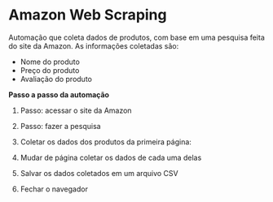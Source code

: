 # Amazon Web Scraping

Automação que coleta dados de produtos, com base em uma pesquisa feita do site da Amazon. As informações coletadas são:
- Nome do produto
- Preço do produto
- Avaliação do produto

**Passo a passo da automação**
1) Passo: acessar o site da Amazon

2) Passo: fazer a pesquisa

3) Coletar os dados dos produtos da primeira página:

4) Mudar de página coletar os dados de cada uma delas

5) Salvar os dados coletados em um arquivo CSV

6) Fechar o navegador
